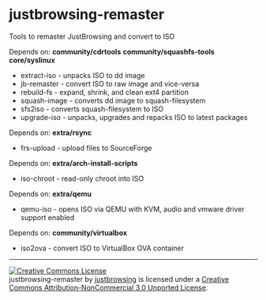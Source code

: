 justbrowsing-remaster
=====================
Tools to remaster JustBrowsing and convert to ISO

Depends on:   **community/cdrtools**   **community/squashfs-tools**   **core/syslinux**
* extract-iso  - unpacks ISO to dd image
* jb-remaster  - convert ISO to raw image and vice-versa
* rebuild-fs   - expand, shrink, and clean ext4 partition
* squash-image - converts dd image to squash-filesystem
* sfs2iso      - converts squash-filesystem to ISO
* upgrade-iso  - unpacks, upgrades and repacks ISO to latest packages

Depends on:   **extra/rsync**
* frs-upload   - upload files to SourceForge

Depends on:   **extra/arch-install-scripts**
* iso-chroot   - read-only chroot into ISO

Depends on:   **extra/qemu**
* qemu-iso     - opens ISO via QEMU with KVM, audio and vmware driver support enabled

Depends on:   **community/virtualbox**
* iso2ova      - convert ISO to VirtualBox OVA container

-------------------------
<a rel="license" href="http://creativecommons.org/licenses/by-nc/3.0/deed.en_US"><img alt="Creative Commons License" style="border-width:0" src="http://i.creativecommons.org/l/by-nc/3.0/88x31.png" /></a><br /><span xmlns:dct="http://purl.org/dc/terms/" property="dct:title">justbrowsing-remaster</span> by <a xmlns:cc="http://creativecommons.org/ns#" href="https://github.com/justbrowsing/justbrowsing-remaster" property="cc:attributionName" rel="cc:attributionURL">justbrowsing</a> is licensed under a <a rel="license" href="http://creativecommons.org/licenses/by-nc/3.0/deed.en_US">Creative Commons Attribution-NonCommercial 3.0 Unported License</a>.

